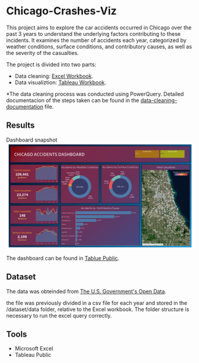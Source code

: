 # Chicago-Crashes-Viz
This project aims to explore the car accidents occurred in Chicago over the past 3 years to understand the underlying factors contributing to these incidents. It examines the number of accidents each year, categorized by weather conditions, surface conditions, and contributory causes, as well as the severity of the casualties.

The project is divided into two parts:
- Data cleaning: [Excel Workbook](https://github.com/maurodv09/Chicago-Crashes-Viz/blob/main/crashes_chicago.xlsx).
- Data visualiztion: [Tableau Workbook](https://github.com/maurodv09/Chicago-Crashes-Viz/blob/main/Road%20Accidents.twbx).

*The data cleaning process was conducted using PowerQuery. Detailed documentacion of the steps taken can be found in the [data-cleaning-documentation](https://github.com/maurodv09/Chicago-Crashes-Viz/blob/main/data-cleaning-documentation.md) file.

## Results
Dashboard snapshot
![Dashboard](Dashboard_image.png)

The dashboard can be found in [Tablue Public](https://public.tableau.com/app/profile/mauro.del.valle/viz/RoadAccidents_17281488647540/Dashboard1).

## Dataset
The data was obteinded from [The U.S. Government's Open Data](https://catalog.data.gov/dataset/traffic-crashes-crashes).

the file was previously divided in a csv file for each year and stored in the /dataset/data folder, relative to the Excel workbook. The folder structure is necessary to run the excel query correctly.

## Tools
- Microsoft Excel
- Tableau Public
